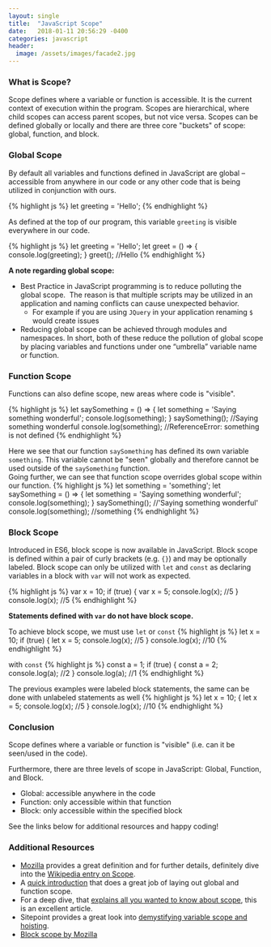 ```yaml
---
layout: single
title:  "JavaScript Scope"
date:   2018-01-11 20:56:29 -0400
categories: javascript
header:
  image: /assets/images/facade2.jpg
---
```


### What is Scope?
Scope defines where a variable or function is accessible. It is the current context of execution within the program. Scopes are hierarchical, where child scopes can access parent scopes, but not vice versa. Scopes can be defined globally or locally and there are three core "buckets" of scope: global, function, and block.  

### Global Scope  
By default all variables and functions defined in JavaScript are global – accessible from anywhere in our code or any other code that is being utilized in conjunction with ours.

{% highlight js %}
let greeting = 'Hello';
{% endhighlight %}

As defined at the top of our program, this variable ```greeting``` is visible everywhere in our code.

{% highlight js %}
let greeting = 'Hello';
let greet = () => {
  console.log(greeting);
}
greet(); //Hello
{% endhighlight %}


**A note regarding global scope:**
- Best Practice in JavaScript programming is to reduce polluting the global scope.  The reason is that multiple scripts may be utilized in an application and naming conflicts can cause unexpected behavior.  
  - For example if you are using ```JQuery``` in your application renaming ```$``` would create issues
- Reducing global scope can be achieved through modules and namespaces. In short, both of these reduce the pollution of global scope by placing variables and functions under one “umbrella” variable name or function. 

### Function Scope
Functions can also define scope, new areas where code is "visible".

{% highlight js %}
let saySomething = () => {
  let something = 'Saying something wonderful';
  console.log(something);
}
saySomething();         //Saying something wonderful
console.log(something); //ReferenceError: something is not defined
{% endhighlight %}

Here we see that our function ```saySomething``` has defined its own variable ```something```. This variable cannot be "seen" globally and therefore cannot be used outside of the ```saySomething``` function.  
Going further, we can see that function scope overrides global scope within our function.
{% highlight js %}
let something = 'something';
let saySomething = () => {
  let something = 'Saying something wonderful';
  console.log(something);
}
saySomething();         //'Saying something wonderful'
console.log(something); //something
{% endhighlight %}

### Block Scope
Introduced in ES6, block scope is now available in JavaScript. Block scope is defined within a pair of curly brackets (e.g. ```{}```) and may be optionally labeled. Block scope can only be utilized with ```let``` and ```const``` as declaring variables in a block with ```var``` will not work as expected.

{% highlight js %}
var x = 10;
if (true) {
  var x = 5;
  console.log(x); //5
}
console.log(x);   //5
{% endhighlight %}

**Statements defined with ```var``` do not have block scope.**

To achieve block scope, we must use ```let``` or ```const```
{% highlight js %}
let x = 10;
if (true) {
  let x = 5;
  console.log(x); //5
}
console.log(x);   //10
{% endhighlight %}

with ```const```
{% highlight js %}
const a = 1;
if (true) {
  const a = 2;
  console.log(a); //2
}
console.log(a);   //1
{% endhighlight %}

The previous examples were labeled block statements, the same can be done with unlabeled statements as well
{% highlight js %}
let x = 10;
{
  let x = 5;
  console.log(x); //5
}
console.log(x);   //10
{% endhighlight %}

### Conclusion
Scope defines where a variable or function is "visible" (i.e. can it be seen/used in the code).  

Furthermore, there are three levels of scope in JavaScript: Global, Function, and Block.
- Global: accessible anywhere in the code
- Function: only accessible within that function
- Block: only accessible within the specified block

See the links below for additional resources and happy coding!

### Additional Resources
- [Mozilla](https://developer.mozilla.org/en-US/docs/Glossary/Scope) provides a great definition and for further details, definitely dive into the [Wikipedia entry on Scope](https://en.wikipedia.org/wiki/Scope_(computer_science)).
- A [quick introduction](https://robertnyman.com/2008/10/09/explaining-javascript-scope-and-closures/) that does a great job of laying out global and function scope.
-  For a deep dive, that [explains all you wanted to know about scope](https://toddmotto.com/everything-you-wanted-to-know-about-javascript-scope/), this is an excellent article. 
- Sitepoint provides a great look into [demystifying variable scope and hoisting](https://www.sitepoint.com/demystifying-javascript-variable-scope-hoisting/).
- [Block scope by Mozilla](https://developer.mozilla.org/en-US/docs/Web/JavaScript/Reference/Statements/block)
